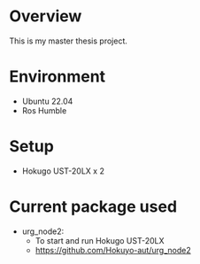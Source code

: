 # Overview
This is my master thesis project.

# Environment
- Ubuntu 22.04
- Ros Humble

# Setup
- Hokugo UST-20LX x 2

# Current package used
- urg_node2: 
    - To start and run Hokugo UST-20LX
    - https://github.com/Hokuyo-aut/urg_node2

